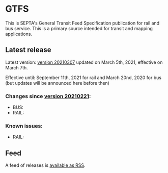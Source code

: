 # GTFS

This is SEPTA's General Transit Feed Specification publication for rail and bus service. This is a primary source intended for transit and mapping applications.

## Latest release

Latest version: [version 20210307](https://github.com/septadev/GTFS/releases/tag/v202103071) updated on March 5th, 2021, effective on March 7th.  

Effective until: September 11th, 2021 for rail and March 20nd, 2020 for bus (but updates will be announced here before then)

### Changes since [version 20210221](https://github.com/septadev/GTFS/releases/tag/v202102212): 
 
*  BUS:  
*  RAIL:  

### Known issues:

* RAIL: 

## Feed

A feed of releases is [available as RSS](https://github.com/septadev/GTFS/releases.atom).

